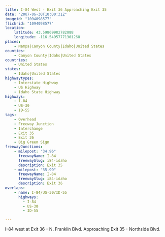 ```yaml
---
title: I-84 West - Exit 36 Approaching Exit 35
date: "2007-06-30T10:00:31Z"
imageid: "1094098577"
flickrid: "1094098577"
location:
    latitude: 43.59869902782088
    longitude: -116.54957771301268
places:
    - Nampa|Canyon County|Idaho|United States
counties:
    - Canyon County|Idaho|United States
countries:
    - United States
states:
    - Idaho|United States
highwaytypes:
    - Interstate Highway
    - US Highway
    - Idaho State Highway
highways:
    - I-84
    - US-30
    - ID-55
tags:
    - Overhead
    - Freeway Junction
    - Interchange
    - Exit 35
    - Exit 36
    - Big Green Sign
freewayJunctions:
    - milepost: "34.96"
      freewayName: I-84
      freewaySlug: i84-idaho
      description: Exit 35
    - milepost: "35.99"
      freewayName: I-84
      freewaySlug: i84-idaho
      description: Exit 36
overlaps:
    - name: I-84/US-30/ID-55
      highways:
        - I-84
        - US-30
        - ID-55

---
```

I-84 west at Exit 36 - N. Franklin Blvd.  Approaching Exit 35 - Northside Blvd.